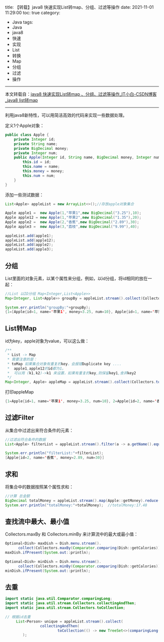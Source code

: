 title: 【转载】java8 快速实现List转map、分组、过滤等操作
date: 2021-11-01 11:29:00
toc: true
category:
- Java
tags:
- Java
- java8
- 快速
- 实现
- List
- 转换
- Map
- 分组
- 过滤
- 操作
---

本文转载自：[java8 快速实现List转map 、分组、过滤等操作_IT小白-CSDN博客_java8 list转map](https://blog.csdn.net/lu930124/article/details/77595585)

---

利用java8新特性，可以用简洁高效的代码来实现一些数据处理。

定义1个Apple对象：

```java
public class Apple {
    private Integer id;
    private String name;
    private BigDecimal money;
    private Integer num;
    public Apple(Integer id, String name, BigDecimal money, Integer num) {
        this.id = id;
        this.name = name;
        this.money = money;
        this.num = num;
    }
}
```

添加一些测试数据：

```java
List<Apple> appleList = new ArrayList<>();//存放apple对象集合
 
Apple apple1 =  new Apple(1,"苹果1",new BigDecimal("3.25"),10);
Apple apple12 = new Apple(1,"苹果2",new BigDecimal("1.35"),20);
Apple apple2 =  new Apple(2,"香蕉",new BigDecimal("2.89"),30);
Apple apple3 =  new Apple(3,"荔枝",new BigDecimal("9.99"),40);
 
appleList.add(apple1);
appleList.add(apple12);
appleList.add(apple2);
appleList.add(apple3);
```

## 分组

List里面的对象元素，以某个属性来分组，例如，以id分组，将id相同的放在一起：

```java
//List 以ID分组 Map<Integer,List<Apple>>
Map<Integer, List<Apple>> groupBy = appleList.stream().collect(Collectors.groupingBy(Apple::getId));
 
System.err.println("groupBy:"+groupBy);
{1=[Apple{id=1, name='苹果1', money=3.25, num=10}, Apple{id=1, name='苹果2', money=1.35, num=20}], 2=[Apple{id=2, name='香蕉', money=2.89, num=30}], 3=[Apple{id=3, name='荔枝', money=9.99, num=40}]}
```

## List转Map

id为key，apple对象为value，可以这么做：

```java
/**
 * List -> Map
 * 需要注意的是：
 * toMap 如果集合对象有重复的key，会报错Duplicate key ....
 *  apple1,apple12的id都为1。
 *  可以用 (k1,k2)->k1 来设置，如果有重复的key,则保留key1,舍弃key2
 */
Map<Integer, Apple> appleMap = appleList.stream().collect(Collectors.toMap(Apple::getId, a -> a,(k1,k2)->k1));
```

打印appleMap

```java
{1=Apple{id=1, name='苹果1', money=3.25, num=10}, 2=Apple{id=2, name='香蕉', money=2.89, num=30}, 3=Apple{id=3, name='荔枝', money=9.99, num=40}}
```

## 过滤Filter

从集合中过滤出来符合条件的元素：

```java
//过滤出符合条件的数据
List<Apple> filterList = appleList.stream().filter(a -> a.getName().equals("香蕉")).collect(Collectors.toList());
 
System.err.println("filterList:"+filterList);
[Apple{id=2, name='香蕉', money=2.89, num=30}]
```

## 求和

将集合中的数据按照某个属性求和：

```java
//计算 总金额
BigDecimal totalMoney = appleList.stream().map(Apple::getMoney).reduce(BigDecimal.ZERO, BigDecimal::add);
System.err.println("totalMoney:"+totalMoney);  //totalMoney:17.48
```

## 查找流中最大、最小值

Collectors.maxBy 和 Collectors.minBy 来计算流中的最大或最小值：

```java
Optional<Dish> maxDish = Dish.menu.stream().
      collect(Collectors.maxBy(Comparator.comparing(Dish::getCalories)));
maxDish.ifPresent(System.out::println);
 
Optional<Dish> minDish = Dish.menu.stream().
      collect(Collectors.minBy(Comparator.comparing(Dish::getCalories)));
minDish.ifPresent(System.out::println);
```

## 去重

```java
import static java.util.Comparator.comparingLong;
import static java.util.stream.Collectors.collectingAndThen;
import static java.util.stream.Collectors.toCollection;
 
// 根据id去重
     List<Person> unique = appleList.stream().collect(
                collectingAndThen(
                        toCollection(() -> new TreeSet<>(comparingLong(Apple::getId))), ArrayList::new)
        );
```

